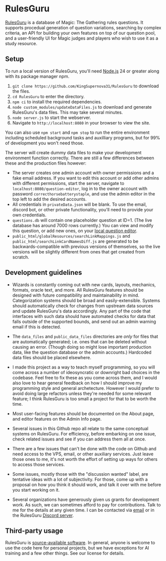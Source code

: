# RulesGuru
[RulesGuru](http://rulesguru.org/) is a database of Magic: The Gathering rules questions. It supports procedual generation of question variations, searching by complex criteria, an API for building your own features on top of our question pool, and a user-friendly UI for Magic judges and players who wish to use it as a study resource.


## Setup
To run a local version of RulesGuru, you'll need [Node.js](https://nodejs.org/en/) 24 or greater along with its package manager npm.

1. `git clone https://github.com/KingSupernova31/RulesGuru` to download the files.
2. `cd RulesGuru` to enter the directory.
3. `npm ci` to install the required dependencies.
4. `node custom_modules/updateDataFiles.js` to download and generate RulesGuru's data files. This may take several minutes.
5. `node server.js` to start the webserver.
6. Navigate to `http://localhost:8080` in your browser to view the site.

You can also use `npm start` and `npm stop` to run the entire environment including scheduled background tasks and auxilliary programs, but for 99% of development you won't need those.

The server will create dummy data files to make your development environment function correctly. There are still a few differences between these and the production files however:

* The server creates one admin account with owner permissions and a fake email address. If you want to edit this account or add other admins with different permissions, start the server, navigate to `localhost:8080/question-editor`, log in to the owner account with password `correcthorsebatterystaple`, and use the admin editor in the top left to add the desired accounts.
* All credentials in `privateData.json` will be blank. To use the email, discord bot, or other private functionality, you'll need to provide your own credentials.
* `questions.db` will contain one placeholder question at ID=1. (The live database has around 7000 rows currently.) You can view and modify this question, or add new ones, on your [local question editor](http://localhost:8080/question-editor).
* `public_html/globalResources/searchLinkMappings.js` and `public_html/searchLinkCardNamesDiff.js` are generated to be backwards-compatible with previous versions of themselves, so the live versions will be slightly different from ones that get created from scratch.

## Development guidelines

* Wizards is constantly coming out with new cards, layouts, mechanics, formats, oracle text, and more. All RulesGuru features should be designed with future compatibility and maintainability in mind. Categorization systems should be broad and easily-extensible. Systems should automatically check for changes from upstream data sources and update RulesGuru's data accordingly. Any part of the code that interfaces with such data should have automated checks for data that falls outside of the supported bounds, and send out an admin warning email if this is detected.

* The `data_files` and `public_data_files` directories are *only* for files that are automatically generated; i.e. ones that can be deleted without causing an error. (Though doing so might lose important production data, like the question database or the admin accounts.) Hardcoded data files should be placed elsewhere.

* I made this project as a way to teach myself programming, so you will come across a number of ideosyncratic or downright bad choices in the codebase. Feel free to fix these as you come across them, and I would also love to hear general feedback on how I should improve my programming style and general archetecture. However I would prefer to avoid doing large refactors unless they're needed for some relevant feature; I think RulesGuru is too small a project for that to be worth the time.

* Most user-facing features should be documented on the About page, and editor features on the Admin Info page.

* Several issues in this Github repo all relate to the same conceptual systems on RulesGuru. For efficiency, before embarking on one issue, check related issues and see if you can address them all at once.

* There are a few issues that can't be done with the code on Github and need access to the VPS, email, or other auxiliary services. Just leave those ones to me, it's not worth the effort of setting up ways for others to access those services.

* Some issues, mostly those with the "discussion wanted" label, are tentative ideas with a lot of subjectivity. For those, come up with a proposal on how you think it should work, and talk it over with me before you start working on it.

* Several organizations have generously given us grants for development work. As such, we can sometimes afford to pay for contributions. Talk to me for the details at any given time. I can be contacted via [email](is.aack@yahoo.com) or in the RulesGuru [Discord server](https://discord.gg/HbBXSe7nf5).


## Third-party usage

RulesGuru is [source-available software](https://en.wikipedia.org/wiki/Source-available_software). In general, anyone is welcome to use the code here for personal projects, but we have exceptions for AI training and a few other things. See our license for details.